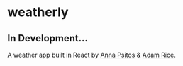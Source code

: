 # weatherly

## In Development...

A weather app built in React by [Anna Psitos](https://github.com/apsitos) & [Adam Rice](https://github.com/adam-rice).
